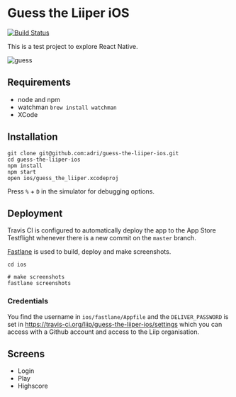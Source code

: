 # Guess the Liiper iOS
[![Build Status](https://travis-ci.org/liip/guess-the-liiper-ios.svg?branch=master)](https://travis-ci.org/liip/guess-the-liiper-ios)

This is a test project to explore React Native.


![guess](https://cloud.githubusercontent.com/assets/133832/8000133/fb6074be-0b56-11e5-994d-60a61ce2147f.gif)

## Requirements

 * node and npm
 * watchman `brew install watchman`
 * XCode

## Installation

```
git clone git@github.com:adri/guess-the-liiper-ios.git
cd guess-the-liiper-ios
npm install
npm start
open ios/guess_the_liiper.xcodeproj
```

Press `%` + `D` in the simulator for debugging options.

## Deployment

Travis CI is configured to automatically deploy the app to the 
App Store Testflight whenever there is a new commit on the `master` branch. 

[Fastlane](https://github.com/KrauseFx/fastlane) is used to build,
deploy and make screenshots.

```
cd ios

# make screenshots
fastlane screenshots 
```

### Credentials

You find the username in `ios/fastlane/Appfile` and the `DELIVER_PASSWORD` 
is set in https://travis-ci.org/liip/guess-the-liiper-ios/settings which
you can access with a Github account and access to the Liip organisation.

## Screens

 * Login
 * Play
 * Highscore



